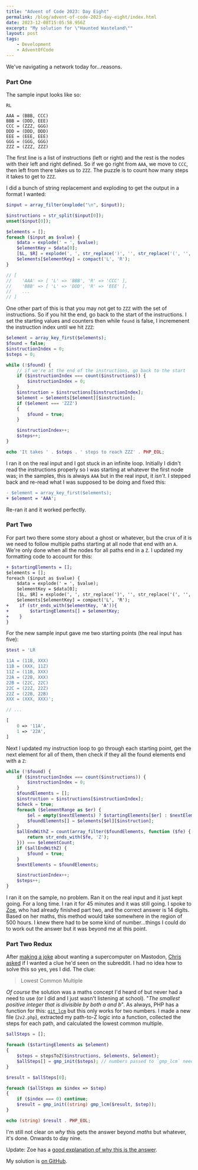 ```yaml
---
title: "Advent of Code 2023: Day Eight"
permalink: /blog/advent-of-code-2023-day-eight/index.html
date: 2023-12-08T15:05:58.956Z
excerpt: "My solution for \"Haunted Wasteland\""
layout: post
tags:
    - Development
    - AdventOfCode
---
```


We've navigating a network today for...reasons.

### Part One

The sample input looks like so:

```text
RL

AAA = (BBB, CCC)
BBB = (DDD, EEE)
CCC = (ZZZ, GGG)
DDD = (DDD, DDD)
EEE = (EEE, EEE)
GGG = (GGG, GGG)
ZZZ = (ZZZ, ZZZ)
```

The first line is a list of instructions (left or right) and the rest is the nodes with their left and right defined. So if we go right from `AAA`, we move to `CCC`, then left from there takes us to `ZZZ`. The puzzle is to count how many steps it takes to get to `ZZZ`.

I did a bunch of string replacement and exploding to get the output in a format I wanted:

```php
$input = array_filter(explode("\n", $input));

$instructions = str_split($input[0]);
unset($input[0]);

$elements = [];
foreach ($input as $value) {
    $data = explode(' = ', $value);
    $elementKey = $data[0];
    [$L, $R] = explode(', ', str_replace(')', '', str_replace('(', '', $data[1])));
    $elements[$elementKey] = compact('L', 'R');
}

// [
//    'AAA' => [ 'L' => 'BBB', 'R' => 'CCC' ],
//    'BBB' => [ 'L' => 'DDD', 'R' => 'EEE' ],
//    ...
// ]
```

One other part of this is that you may not get to `ZZZ` with the set of instructions. So if you hit the end, go back to the start of the instructions. I set the starting values and counters then while `found` is false, I incremenent the instruction index until we hit `ZZZ`:

```php
$element = array_key_first($elements);
$found = false;
$instructionIndex = 0;
$steps = 0;

while (!$found) {
    // if we're at the end of the instructions, go back to the start
    if ($instructionIndex === count($instructions)) {
        $instructionIndex = 0;
    }
    $instruction = $instructions[$instructionIndex];
    $element = $elements[$element][$instruction];
    if ($element === 'ZZZ')
    {
        $found = true;
    }

    $instructionIndex++;
    $steps++;
}

echo 'It takes ' . $steps . ' steps to reach ZZZ' . PHP_EOL;
```

I ran it on the real input and I got stuck in an infinite loop. Initially I didn't read the instructions properly so I was starting at whatever the first node was; in the samples, this is always `AAA` but in the real input, it _isn't_. I stepped back and re-read what I was supposed to be doing and fixed this:

```diff
- $element = array_key_first($elements);
+ $element = 'AAA';
```

Re-ran it and it worked perfectly.

### Part Two

For part two there some story about a ghost or whatever, but the crux of it is we need to follow multiple paths starting at all node that end with an `A`. We're only done when all the nodes for all paths end in a `Z`. I updated my formatting code to account for this:

```diff
+ $startingElements = [];
$elements = [];
foreach ($input as $value) {
    $data = explode(' = ', $value);
    $elementKey = $data[0];
    [$L, $R] = explode(', ', str_replace(')', '', str_replace('(', '', $data[1])));
    $elements[$elementKey] = compact('L', 'R');
+    if (str_ends_with($elementKey, 'A')){
+        $startingElements[] = $elementKey;
+    }
}
```

For the new sample input gave me two starting points (the real input has five):

```php
$test = 'LR

11A = (11B, XXX)
11B = (XXX, 11Z)
11Z = (11B, XXX)
22A = (22B, XXX)
22B = (22C, 22C)
22C = (22Z, 22Z)
22Z = (22B, 22B)
XXX = (XXX, XXX)';

// ...

[
    0 => '11A',
    1 => '22A',
]
```

Next I updated my instruction loop to go through each starting point, get the next element for all of them, then check if they all the found elements end with a `Z`:

```php
while (!$found) {
    if ($instructionIndex === count($instructions)) {
        $instructionIndex = 0;
    }
    $foundElements = [];
    $instruction = $instructions[$instructionIndex];
    $check = true;
    foreach ($elementRange as $er) {
        $el = empty($nextElements) ? $startingElements[$er] : $nextElements[$er];
        $foundElements[] = $elements[$el][$instruction];
    }
    $allEndWithZ = count(array_filter($foundElements, function ($fe) {
        return str_ends_with($fe, 'Z');
    })) === $elementCount;
    if ($allEndWithZ) {
        $found = true;
    }
    $nextElements = $foundElements;

    $instructionIndex++;
    $steps++;
}
```

I ran it on the sample, no problem. Ran it on the real input and it just kept going. For a long time. I ran it for 45 minutes and it was still going. I spoke to [Zoe](https://zoeaubert.me), who had already finished part two, and the correct answer is 14 digits. Based on her maths, this method would take somewhere in the region of 500 hours. I knew there had to be some kind of number...things I could do to work out the answer but it was beyond me at this point.

### Part Two Redux

After [making a joke](https://social.lol/@robb/111545115167242100) about wanting a supercomputer on Mastodon, [Chris asked](https://fosstodon.org/@chrishannah/111545160939769663) if I wanted a clue he'd seen on the subreddit. I had no idea how to solve this so yes, yes I did. The clue:

> Lowest Common Multiple

_Of course_ the solution was a maths concept I'd heard of but never had a need to use (or I did and I just wasn't listening at school). "_The smallest positive integer that is divisible by both a and b_". As always, PHP has a function for this: [`git_lcm`](https://www.php.net/manual/en/function.gmp-lcm.php) but this only works for two numbers. I made a new file (`2v2.php`), extracted my path-to-Z logic into a function, collected the steps for each path, and calculated the lowest common multiple.

```php
$allSteps = [];

foreach ($startingElements as $element)
{
    $steps = stepsToZ($instructions, $elements, $element);
    $allSteps[] = gmp_init($steps); // numbers passed to `gmp_lcm` need to be converted to GMP
}

$result = $allSteps[0];

foreach ($allSteps as $index => $step)
{
    if ($index === 0) continue;
    $result = gmp_init((string) gmp_lcm($result, $step));
}

echo (string) $result . PHP_EOL;
```

I'm still not clear on _why_ this gets the answer beyond _maths_ but whatever, it's done. Onwards to day nine.

Update: Zoe has a [good explanation of why this is the answer](https://zoeaubert.me/blog/advent-of-code-2023-day-08/).

My solution is [on GitHub](https://github.com/rknightuk/adventofcode/tree/main/2023/08).
